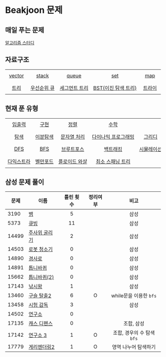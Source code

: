 # Beakjoon 문제

## 매일 푸는 문제

[알고리즘 스터디](everyday.md)

## 자료구조

<table>
    <tr align="center"> 
        <td width=20% nowrap height="40"> <a href="vector/">vector</a> </td> 
        <td width=20% nowrap height="40"> <a href="stack/">stack </td>
        <td width=20% nowrap height="40"> <a href="queue/">queue </td> 
        <td width=20% nowrap height="40"> <a href="set/">set </td>
        <td width=20% nowrap height="40"> <a href="map/">map </td>
    </tr>
    <tr align="center"> 
        <td width=20% nowrap height="40"> <a href="트리/">트리</a> </td> 
        <td width=20% nowrap height="40"> <a href="우선순위%20큐/">우선순위 큐 </td>
        <td width=20% nowrap height="40"> <a href="세그먼트%20트리/">세그먼트 트리 </td> 
        <td width=20% nowrap height="40"> <a href="BST/">BST(이진 탐색 트리) </td>
        <td width=20% nowrap height="40"> <a href="trie/">트라이 </td>
    </tr>
</table>

## 현재 푼 유형
<table>
    <tr align="center"> 
        <td width=20% nowrap height="40"> <a href="입출력/">입출력</a> </td> 
        <td width=20% nowrap height="40"> <a href="구현/">구현 </td>
        <td width=20% nowrap height="40"> <a href="정렬/">정렬 </td> 
        <td width=20% nowrap height="40"> <a href="수학/">수학 </td>
        <td width=20% nowrap height="40"> <a href=""> </td>
    </tr>
    <tr align="center"> 
        <td width=20% nowrap height="40"> <a href="탐색/">탐색</a> </td> 
        <td width=20% nowrap height="40"> <a href="이분%20탐색">이분탐색 </td>
        <td width=20% nowrap height="40"> <a href="문자열처리/">문자열 처리 </td> 
        <td width=20% nowrap height="40"> <a href="다이나믹%20프로그래밍/"> 다이나믹 프로그래밍 </td>
        <td width=20% nowrap height="40"> <a href="그리디/"> 그리디 </td>
    </tr>
    <tr align="center"> 
        <td width=20% nowrap height="40"> <a href="dfs/">DFS</a> </td> 
        <td width=20% nowrap height="40"> <a href="bfs/">BFS </td>
        <td width=20% nowrap height="40"> <a href="브루트포스/">브루트포스 </td> 
        <td width=20% nowrap height="40"> <a href="백트래킹/">백트래킹 </td>
        <td width=20% nowrap height="40"> <a href="시뮬레이션/">시뮬레이션 </td>
    </tr>
    <tr align="center"> 
        <td width=20% nowrap height="40"> <a href="다익스트라/">다익스트라 </td>
        <td width=20% nowrap height="40"> <a href="벨만포드/">벨만포드 </td> 
        <td width=20% nowrap height="40"> <a href="플로이드%20와샬/">플로이드 와샬 </td>
        <td width=20% nowrap height="40"> <a href="최소%20스패닝%20트리/">최소 스패닝 트리 </td>
        <td width=20% nowrap height="40"> </td>
    </tr>
    
</table>
      

## 삼성 문제 풀이
| 문제    | 이름                               | 틀린 횟수 | 정리여부  |        비고         |
| ----- | -------------------------------- | :---: | :---: | :---------------: |
| 3190  | [뱀](시뮬레이션/3190/README.md)        |   5   |       |        삼성         |
| 5373  | [큐빙](시뮬레이션/5373/README.md)       |  11   |       |        삼성         |
| 14499 | [주사위 굴리기](시뮬레이션/14499/README.md) |   2   |       |        삼성         |
| 14503 | [로봇 청소기](시뮬레이션/14503/README.md)  |   0   |       |        삼성         |
| 14890 | [경사로](시뮬레이션/14890/README.md)     |   0   |       |        삼성         |
| 14891 | [톱니바퀴](시뮬레이션/14891/README.md)    |   0   |       |        삼성         |
| 15662 | [톱니바퀴(2)](시뮬레이션/15662/README.md) |   0   |       |        삼성         |
| 17143 | [낚시왕](17143/README.md)           |   1   |       |        삼성         |
| 13460 | [구슬 탈출2](브루트포스/13460/README.md)  |   6   |   O   | while문을 이용한 `bfs` |
| 13458 | [시험 감독](시뮬레이션/13458/README.md)   |   3   |       |        삼성         |
| 14502 | [연구소](브루트포스/14502/README.md)     |   0   |       |                   |
| 17135 | [캐스 디펜스](시뮬레이션/17135/README.md)  |   0   |       |      조합, 삼성       |
| 17142 | [연구소 3](브루트포스/17142/README.md)   |   1   |   O   | 조합, 경우의 수 탐색`bfs` |
| 17779 | [게리멘더링2](브루트포스/17779/README.md)  |   1   |   O   |    영역 나누어 탐색하기    |